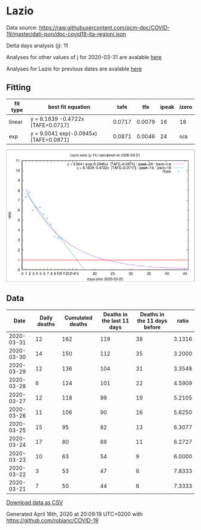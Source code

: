 # Lazio

Data source: https://raw.githubusercontent.com/pcm-dpc/COVID-19/master/dati-json/dpc-covid19-ita-regioni.json

Delta days analysis (j): 11

Analyses for other values of j for 2020-03-31 are avalable [here](../2020-03-31/README.md)

Analyses for Lazio for previous dates are avalable [here](../README.md)

## Fitting 
|fit type|best fit equation|tafe|tfe|ipeak|izero|
|-------|-----|--------|------|---|---|
|linear|y = 8.1839 -0.4722x  [TAFE=0.0717]|0.0717|0.0079|16|18|
|exp|y = 9.0041 exp(-0.0945x)  [TAFE=0.0871]|0.0871|0.0046|24|n/a|

![Plot](COVID-19_lazio_j11_2020-03-31.png)

## Data
|Date|Daily deaths|Cumulated deaths|Deaths in the last 11 days|Deaths in the 11 days before|ratio|
|----|----------|-----------|-------|--------------------|-----|
|2020-03-31|12|162|119|38|3.1316|
|2020-03-30|14|150|112|35|3.2000|
|2020-03-29|12|136|104|31|3.3548|
|2020-03-28|6|124|101|22|4.5909|
|2020-03-27|12|118|99|19|5.2105|
|2020-03-26|11|106|90|16|5.6250|
|2020-03-25|15|95|82|13|6.3077|
|2020-03-24|17|80|69|11|6.2727|
|2020-03-23|10|63|54|9|6.0000|
|2020-03-22|3|53|47|6|7.8333|
|2020-03-21|7|50|44|6|7.3333|

[Download data as CSV](COVID-19_lazio_j11_2020-03-31.csv)

Generated April 16th, 2020 at 20:09:19 UTC+0200 with https://github.com/robianc/COVID-19

